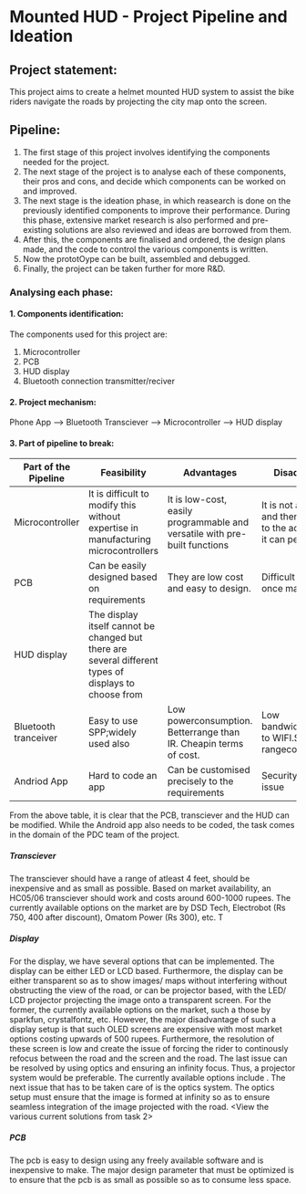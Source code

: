 # Mounted HUD - Project Pipeline and Ideation

## Project statement:

This project aims to create a helmet mounted HUD system to assist the bike riders navigate the roads by projecting the city map onto the screen. 


## Pipeline:
1. The first stage of this project involves identifying the components needed for the project.
2. The next stage of the project is to analyse each of these components, their pros and cons, and decide which components can be worked on and improved. 
3. The next stage is the ideation phase, in which reasearch is done on the previously identified components to improve their performance. During this phase, extensive market research is also performed and pre-existing solutions are also reviewed and ideas are borrowed from them. 
4. After this, the components are finalised and ordered, the design plans made, and the code to control the various components is written. 
5. Now the prototOype can be built, assembled and debugged.
6. Finally, the project can be taken further for more R&D.

### Analysing each phase:
#### 1. Components identification:
The components used for this project are:
1. Microcontroller
2. PCB
3. HUD display
4. Bluetooth connection transmitter/reciver

#### 2. Project mechanism:
Phone App --> Bluetooth Transciever --> Microcontroller --> HUD display
#### 3. Part of pipeline to break:

|Part of the Pipeline | Feasibility | Advantages | Disadvantages |
| --- | --- | --- | --- |
|Microcontroller|It is difficult to modify this without expertise in manufacturing microcontrollers|It is low-cost, easily programmable and versatile with pre-built functions|It is not a computer and there are limits to the activities that it can perform|
|PCB|Can be easily designed based on requirements|They are low cost and easy to design. |Difficult to modify once manufactured|
|HUD display|The display itself cannot be changed but there are several different types of displays to choose from|||
|Bluetooth tranceiver|Easy to use SPP;widely used also|Low powerconsumption. Betterrange than IR. Cheapin terms of cost.|Low bandwidthcompared to WIFI.Short rangecommunication|
|Andriod App|Hard to code an app|Can be customised precisely to the requirements|Security might be an issue|

From the above table, it is clear that the PCB, transciever and the HUD can be modified. While the Android app also needs to be coded, the task comes in the domain of the PDC team of the project. 

##### Transciever 
The transciever should have a range of atleast 4 feet, should be inexpensive and as small as possible. Based on market availability, an HC05/06 transciever should work and costs around 600-1000 rupees. The currently available options on the market are by DSD Tech, Electrobot (Rs 750, 400 after discount), Omatom Power (Rs 300), etc. T

##### Display
For the display, we have several options that can be implemented. The display can be either LED or LCD based. Furthermore, the display can be either transparent so as to show images/ maps without interfering without obstructing the view of the road, or can be projector based, with the LED/ LCD projector projecting the image onto a transparent screen. For the former, the currently available options on the market, such a those by sparkfun, crystalfontz, etc. However, the major disadvantage of such a display setup is that such OLED screens are expensive with most market options costing upwards of 500 rupees. Furthermore, the resolution of these screen is low and create the issue of forcing the rider to continously refocus between the road and the screen and the road. The last issue can be resolved by using optics and ensuring an infinity focus. Thus, a projector system would be preferable. The currently available options include . The next issue that has to be taken care of is the optics system. The optics setup must ensure that the image is formed at infinity so as to ensure seamless integration of the image projected with the road. <View the various current solutions from task 2>


##### PCB 

The pcb is easy to design using any freely available software and is inexpensive to make. The major design parameter that must be optimized is to ensure that the pcb is as small as possible so as to consume less space. 
